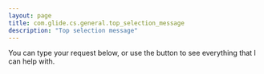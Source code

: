 ```yaml
---
layout: page
title: com.glide.cs.general.top_selection_message
description: "Top selection message"
---
```

You can type your request below, or use the button to see everything that I can help with.